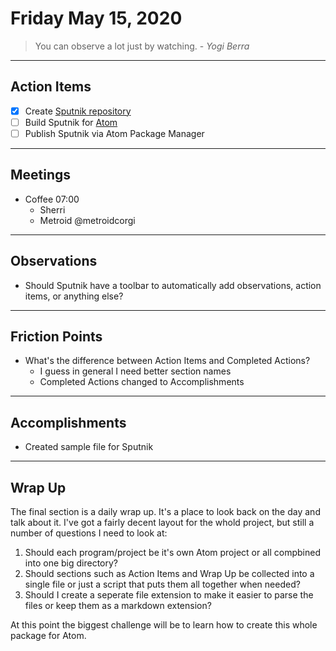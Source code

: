 # Friday May 15, 2020

> You can observe a lot just by watching. - _Yogi Berra_

---

## Action Items

* [x] Create [Sputnik repository](https://github.com/SoapBoxRocket/sputnik)
* [ ] Build Sputnik for [Atom](https://atom.io/)
* [ ] Publish Sputnik via Atom Package Manager

---

## Meetings

* Coffee 07:00
  - Sherri
  - Metroid @metroidcorgi

---

## Observations

* Should Sputnik have a toolbar to automatically add observations, action items, or anything else?

---

## Friction Points

* What's the difference between Action Items and Completed Actions?
  - I guess in general I need better section names
  - Completed Actions changed to Accomplishments

---

## Accomplishments

* Created sample file for Sputnik

---

## Wrap Up

The final section is a daily wrap up. It's a place to look back on the day and talk about it. I've got a fairly decent layout for the whold project, but still a number of questions I need to look at:
1. Should each program/project be it's own Atom project or all compbined into one big directory?
2. Should sections such as Action Items and Wrap Up be collected into a single file or just a script that puts them all together when needed?
3. Should I create a seperate file extension to make it easier to parse the files or keep them as a markdown extension?

At this point the biggest challenge will be to learn how to create this whole package for Atom.
